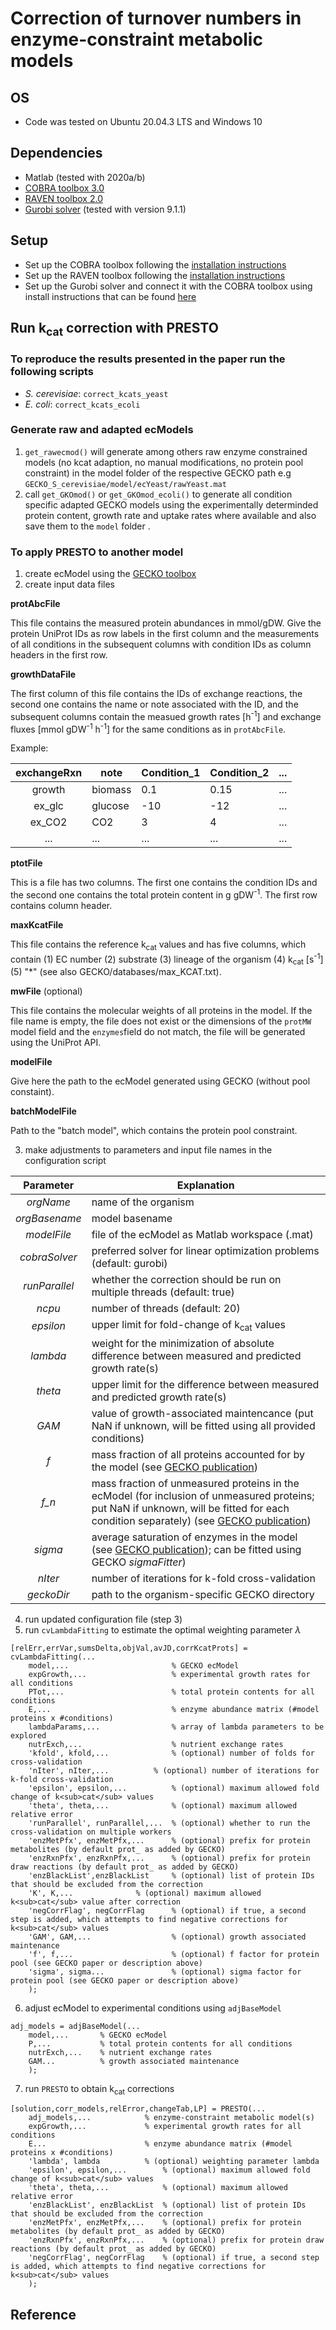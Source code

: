 # Correction of turnover numbers in enzyme-constraint metabolic models

## OS
* Code was tested on Ubuntu 20.04.3 LTS and Windows 10

## Dependencies
* Matlab (tested with 2020a/b)
* [COBRA toolbox 3.0](https://github.com/opencobra/cobratoolbox)
* [RAVEN toolbox 2.0](https://github.com/SysBioChalmers/RAVEN)
* [Gurobi solver](https://www.gurobi.com/) (tested with version 9.1.1)

## Setup
* Set up the COBRA toolbox following the [installation instructions](https://opencobra.github.io/cobratoolbox/stable/installation.html)
* Set up the RAVEN toolbox following the [installation instructions](https://github.com/SysBioChalmers/RAVEN/wiki/Installation#installation)
* Set up the Gurobi solver and connect it with the COBRA toolbox using install instructions that can be found [here](https://opencobra.github.io/cobratoolbox/stable/installation.html#gurobi)

## Run k<sub>cat</sub> correction with PRESTO

### To reproduce the results presented in the paper run the following scripts
* _S. cerevisiae_: `correct_kcats_yeast`
* _E. coli_: `correct_kcats_ecoli`

### Generate raw and adapted ecModels
1. `get_rawecmod()` will generate among others raw enzyme constrained models (no kcat adaption, no manual modifications, no protein pool constraint) in the model folder of the respective GECKO path e.g `GECKO_S_cerevisiae/model/ecYeast/rawYeast.mat`
2. call `get_GKOmod()` or `get_GKOmod_ecoli()` to generate all condition specific adapted GECKO models using the experimentally determinded protein content, growth rate and uptake rates where available and also save them to the `model` folder .

### To apply PRESTO to another model
1. create ecModel using the [GECKO toolbox](https://github.com/SysBioChalmers/GECKO)
2. create input data files

**protAbcFile**

This file contains the measured protein abundances in mmol/gDW. Give the protein UniProt IDs as row labels in the first column and the measurements of all conditions in the subsequent columns with condition IDs as column headers in the first row.

**growthDataFile**

The first column of this file contains the IDs of exchange reactions, the second one contains the name or note associated with the ID, and the subsequent columns contain the measued growth rates [h<sup>-1</sup>] and exchange fluxes [mmol gDW<sup>-1</sup> h<sup>-1</sup>] for the same conditions as in `protAbcFile`.

Example:

| exchangeRxn | note    | Condition_1 | Condition_2 | ... |
| :---:       | ---     | ---         | ---         | --- |
| growth      | biomass | 0.1         | 0.15        | ... |
| ex_glc      | glucose | -10         | -12         | ... |
| ex_CO2      | CO2     | 3           | 4           | ... |
| ...         | ...     | ...         | ...         | ... |

**ptotFile**

This is a file has two columns. The first one contains the condition IDs and the second one contains the total protein content in g gDW<sup>-1</sup>. The first row contains column header.

**maxKcatFile**

This file contains the reference k<sub>cat</sub> values and has five columns, which contain (1) EC number (2) substrate (3) lineage of the organism (4) k<sub>cat</sub>  [s<sup>-1</sup>] (5) "*" (see also GECKO/databases/max_KCAT.txt).

**mwFile** (optional)

This file contains the molecular weights of all proteins in the model. If the file name is empty, the file does not exist or the dimensions of the `protMW` model field and the `enzymes`field do not match, the file will be generated using the UniProt API.

**modelFile**

Give here the path to the ecModel generated using GECKO (without pool constaint).

**batchModelFile**

Path to the "batch model", which contains the protein pool constraint.

3. make adjustments to parameters and input file names in the configuration script

| Parameter | Explanation |
| :---:         | --- |
| _orgName_     | name of the organism |
| _orgBasename_ | model basename |
| _modelFile_   | file of the ecModel as Matlab workspace (.mat) |
| _cobraSolver_ | preferred solver for linear optimization problems (default: gurobi) |
| _runParallel_ | whether the correction should be run on multiple threads (default: true) |
| _ncpu_        | number of threads (default: 20) |
| _epsilon_     | upper limit for fold-change of k<sub>cat</sub> values |
| _lambda_      | weight for the minimization of absolute difference between measured and predicted growth rate(s) |
| _theta_       | upper limit for the difference between measured and predicted growth rate(s) |
| _GAM_         | value of growth-associated maintencance (put NaN if unknown, will be fitted using all provided conditions) |
| _f_           | mass fraction of all proteins accounted for by the model (see [GECKO publication](https://doi.org/10.15252/msb.20167411)) |
| _f\_n_        | mass fraction of unmeasured proteins in the ecModel (for inclusion of unmeasured proteins; put NaN if unknown, will be fitted for each condition separately) (see [GECKO publication](https://doi.org/10.15252/msb.20167411)) |
| _sigma_       | average saturation of enzymes in the model (see [GECKO publication](https://doi.org/10.15252/msb.20167411)); can be fitted using GECKO _sigmaFitter_) |
| _nIter_ | number of iterations for k-fold cross-validation |
| _geckoDir_ | path to the organism-specific GECKO directory |
4. run updated configuration file (step 3)
5. run `cvLambdaFitting` to estimate the optimal weighting parameter $\lambda$
```
[relErr,errVar,sumsDelta,objVal,avJD,corrKcatProts] = cvLambdaFitting(...
    model,...                       % GECKO ecModel
    expGrowth,...                   % experimental growth rates for all conditions
    PTot,...                        % total protein contents for all conditions
    E,...                           % enzyme abundance matrix (#model proteins x #conditions)
    lambdaParams,...                % array of lambda parameters to be explored
    nutrExch,...                    % nutrient exchange rates
    'kfold', kfold,...	            % (optional) number of folds for cross-validation
    'nIter', nIter,...		    % (optional) number of iterations for k-fold cross-validation
    'epsilon', epsilon,...          % (optional) maximum allowed fold change of k<sub>cat</sub> values
    'theta', theta,...              % (optional) maximum allowed relative error
    'runParallel', runParallel,...  % (optional) whether to run the cross-validation on multiple workers
    'enzMetPfx', enzMetPfx,...	    % (optional) prefix for protein metabolites (by default prot_ as added by GECKO)
    'enzRxnPfx', enzRxnPfx,...	    % (optional) prefix for protein draw reactions (by default prot_ as added by GECKO)
    'enzBlackList',enzBlackList     % (optional) list of protein IDs that should be excluded from the correction
    'K', K,...			    % (optional) maximum allowed k<sub>cat</sub> value after correction
    'negCorrFlag', negCorrFlag      % (optional) if true, a second step is added, which attempts to find negative corrections for k<sub>cat</sub> values
    'GAM', GAM,...                  % (optional) growth associated maintenance
    'f', f,...                      % (optional) f factor for protein pool (see GECKO paper or description above)
    'sigma', sigma...               % (optional) sigma factor for protein pool (see GECKO paper or description above)
    );
```

6. adjust ecModel to experimental conditions using `adjBaseModel`
```
adj_models = adjBaseModel(...
    model,...       % GECKO ecModel
    P,...           % total protein contents for all conditions
    nutrExch,...    % nutrient exchange rates
    GAM...          % growth associated maintenance
    );
```

7. run `PRESTO` to obtain k<sub>cat</sub> corrections
```
[solution,corr_models,relError,changeTab,LP] = PRESTO(...
    adj_models,...     		  % enzyme-constraint metabolic model(s)
    expGrowth,...      		  % experimental growth rates for all conditions
    E...               		  % enzyme abundance matrix (#model proteins x #conditions)
    'lambda', lambda		  % (optional) weighting parameter lambda
    'epsilon', epsilon,...        % (optional) maximum allowed fold change of k<sub>cat</sub> values
    'theta', theta,...            % (optional) maximum allowed relative error
    'enzBlackList', enzBlackList  % (optional) list of protein IDs that should be excluded from the correction
    'enzMetPfx', enzMetPfx,...	  % (optional) prefix for protein metabolites (by default prot_ as added by GECKO)
    'enzRxnPfx', enzRxnPfx,...	  % (optional) prefix for protein draw reactions (by default prot_ as added by GECKO)
    'negCorrFlag', negCorrFlag    % (optional) if true, a second step is added, which attempts to find negative corrections for k<sub>cat</sub> values
    );
```

## Reference